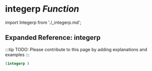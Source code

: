 # **integerp** *Function*

import Integerp from './_integerp.md';

<Integerp />

## Expanded Reference: integerp

:::tip
TODO: Please contribute to this page by adding explanations and examples
:::

```lisp
(integerp )
```
